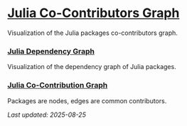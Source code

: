 
# [Julia Co-Contributors Graph](https://nicolasloizeau.github.io/JuliaContributorsGraph/)
Visualization of the Julia packages co-contributors graph.

### [Julia Dependency Graph](https://nicolasloizeau.github.io/JuliaDependencyGraph/)
Visualization of the dependency graph of Julia packages.

### [Julia Co-Contribution Graph](https://nicolasloizeau.github.io/JuliaPackagesGraph/)
Packages are nodes, edges are  common contributors.

_Last updated: 2025-08-25_
